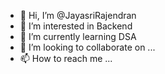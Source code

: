 - 👋 Hi, I’m @JayasriRajendran
- 👀 I’m interested in Backend 
- 🌱 I’m currently learning DSA
- 💞️ I’m looking to collaborate on ...
- 📫 How to reach me ...

<!---
JayasriRajendran/JayasriRajendran is a ✨ special ✨ repository because its `README.md` (this file) appears on your GitHub profile.
You can click the Preview link to take a look at your changes.
--->
